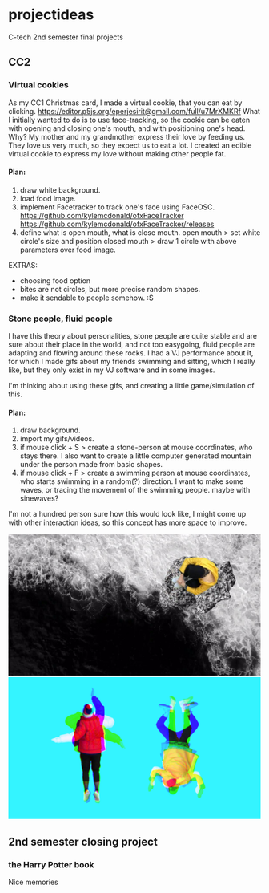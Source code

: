 # projectideas
C-tech 2nd semester final projects

## CC2
### Virtual cookies
As my CC1 Christmas card, I made a virtual cookie, that you can eat by clicking. 
https://editor.p5js.org/eperjesirit@gmail.com/full/u7MrXMKRf
What I initially wanted to do is to use face-tracking, so the cookie can be eaten with opening and closing one's mouth, and with positioning one's head.
Why?
My mother and my grandmother express their love by feeding us. They love us very much, so they expect us to eat a lot. I created an edible virtual cookie to express my love without making other people fat.
#### Plan:
1. draw white background.
2. load food image.
3. implement Facetracker to track one's face using FaceOSC. 
https://github.com/kylemcdonald/ofxFaceTracker
https://github.com/kylemcdonald/ofxFaceTracker/releases
4. define what is open mouth, what is close mouth. 
open mouth > set white circle's size and position
closed mouth > draw 1 circle with above parameters over food image.

EXTRAS:
- choosing food option
- bites are not circles, but more precise random shapes.
- make it sendable to people somehow. :S 

### Stone people, fluid people
I have this theory about personalities, stone people are quite stable and are sure about their place in the world, and not too easygoing, fluid people are adapting and flowing around these rocks. 
I had a VJ performance about it, for which I made gifs about my friends swimming and sitting, which I really like, but they only exist in my VJ software and in some images.

I'm thinking about using these gifs, and creating a little game/simulation of this. 

#### Plan:
1. draw background.
2. import my gifs/videos.
3. if mouse click + S > create a stone-person at mouse coordinates, who stays there. 
    I also want to create a little computer generated mountain under the person made from basic shapes.
4. if mouse click + F > create a swimming person at mouse coordinates, who starts swimming in a random(?) direction.
    I want to make some waves, or tracing the movement of the swimming people. maybe with sinewaves?

I'm not a hundred person sure how this would look like, I might come up with other interaction ideas, so this concept has more space to improve.

![stone people](kiril.jpg)
![swimming people](uszi.jpg)

## 2nd semester closing project
### the Harry Potter book
Nice memories 




